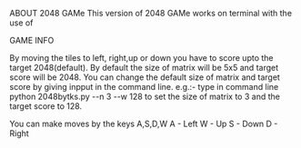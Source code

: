 ABOUT 2048 GAMe
This version of 2048 GAMe works on terminal with the use of 



GAME INFO

By moving the tiles to left, right,up or down you have to score upto the target 2048(default).
By default the size of matrix will be 5x5 and target score will be 2048.
You can change the default size of matrix and target score by giving inpput in the command line.
e.g.:-
type in command line
python 2048bytks.py --n 3 --w 128
to set the size of matrix to 3 and the target score to 128.

You can make moves by the keys A,S,D,W
A - Left
W - Up
S - Down
D - Right
